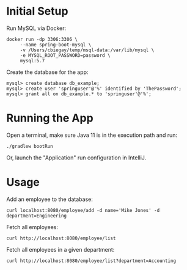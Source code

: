 
# Initial Setup
Run MySQL via Docker:
```
docker run -dp 3306:3306 \
     --name spring-boot-mysql \
     -v /Users/cbiegay/temp/msql-data:/var/lib/mysql \
     -e MYSQL_ROOT_PASSWORD=password \
     mysql:5.7
```

Create the database for the app:
```
mysql> create database db_example;
mysql> create user 'springuser'@'%' identified by 'ThePassword';
mysql> grant all on db_example.* to 'springuser'@'%';
```

# Running the App
Open a terminal, make sure Java 11 is in the execution path and run:
```
./gradlew bootRun
```
Or, launch the "Application" run configuration in IntelliJ.

# Usage
Add an employee to the database:
```
curl localhost:8080/employee/add -d name='Mike Jones' -d department=Engineering
```

Fetch all employees:
```
curl http://localhost:8080/employee/list
```

Fetch all employees in a given department:
```
curl http://localhost:8080/employee/list?department=Accounting
```